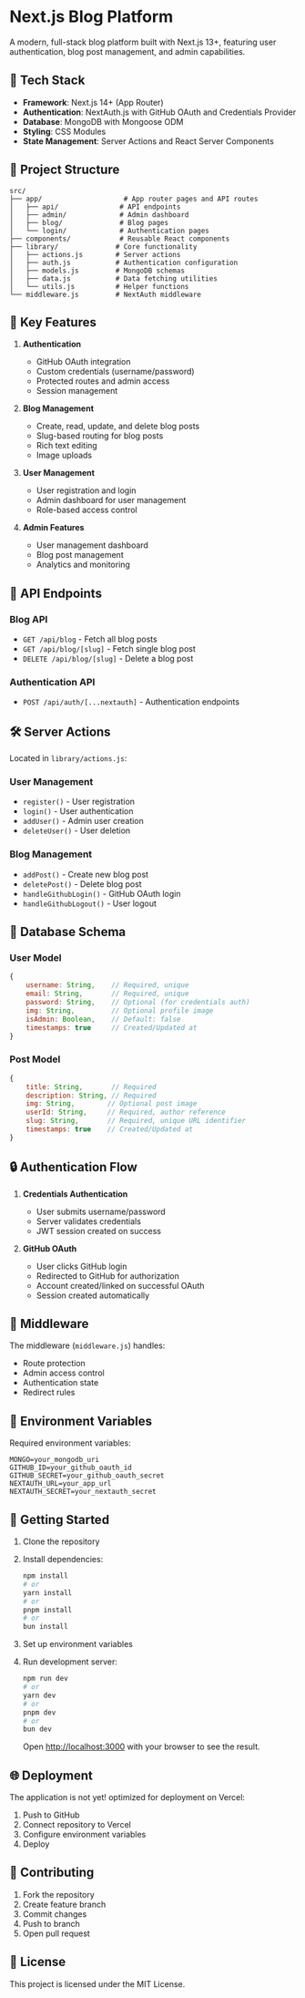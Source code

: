# Next.js Blog Platform

A modern, full-stack blog platform built with Next.js 13+, featuring user authentication, blog post management, and admin capabilities.

## 🚀 Tech Stack

- **Framework**: Next.js 14+ (App Router)
- **Authentication**: NextAuth.js with GitHub OAuth and Credentials Provider
- **Database**: MongoDB with Mongoose ODM
- **Styling**: CSS Modules
- **State Management**: Server Actions and React Server Components

## 📁 Project Structure

```
src/
├── app/                    # App router pages and API routes
│   ├── api/               # API endpoints
│   ├── admin/             # Admin dashboard
│   ├── blog/              # Blog pages
│   └── login/             # Authentication pages
├── components/            # Reusable React components
├── library/              # Core functionality
│   ├── actions.js        # Server actions
│   ├── auth.js           # Authentication configuration
│   ├── models.js         # MongoDB schemas
│   ├── data.js           # Data fetching utilities
│   └── utils.js          # Helper functions
└── middleware.js         # NextAuth middleware
```

## 🔑 Key Features

1. **Authentication**
   - GitHub OAuth integration
   - Custom credentials (username/password)
   - Protected routes and admin access
   - Session management

2. **Blog Management**
   - Create, read, update, and delete blog posts
   - Slug-based routing for blog posts
   - Rich text editing
   - Image uploads

3. **User Management**
   - User registration and login
   - Admin dashboard for user management
   - Role-based access control

4. **Admin Features**
   - User management dashboard
   - Blog post management
   - Analytics and monitoring

## 🔌 API Endpoints

### Blog API
- `GET /api/blog` - Fetch all blog posts
- `GET /api/blog/[slug]` - Fetch single blog post
- `DELETE /api/blog/[slug]` - Delete a blog post

### Authentication API
- `POST /api/auth/[...nextauth]` - Authentication endpoints

## 🛠 Server Actions

Located in `library/actions.js`:

### User Management
- `register()` - User registration
- `login()` - User authentication
- `addUser()` - Admin user creation
- `deleteUser()` - User deletion

### Blog Management
- `addPost()` - Create new blog post
- `deletePost()` - Delete blog post
- `handleGithubLogin()` - GitHub OAuth login
- `handleGithubLogout()` - User logout

## 💾 Database Schema

### User Model
```javascript
{
    username: String,    // Required, unique
    email: String,       // Required, unique
    password: String,    // Optional (for credentials auth)
    img: String,         // Optional profile image
    isAdmin: Boolean,    // Default: false
    timestamps: true     // Created/Updated at
}
```

### Post Model
```javascript
{
    title: String,       // Required
    description: String, // Required
    img: String,        // Optional post image
    userId: String,     // Required, author reference
    slug: String,       // Required, unique URL identifier
    timestamps: true    // Created/Updated at
}
```

## 🔒 Authentication Flow

1. **Credentials Authentication**
   - User submits username/password
   - Server validates credentials
   - JWT session created on success

2. **GitHub OAuth**
   - User clicks GitHub login
   - Redirected to GitHub for authorization
   - Account created/linked on successful OAuth
   - Session created automatically

## 🚦 Middleware

The middleware (`middleware.js`) handles:
- Route protection
- Admin access control
- Authentication state
- Redirect rules

## 🔧 Environment Variables

Required environment variables:
```
MONGO=your_mongodb_uri
GITHUB_ID=your_github_oauth_id
GITHUB_SECRET=your_github_oauth_secret
NEXTAUTH_URL=your_app_url
NEXTAUTH_SECRET=your_nextauth_secret
```

## 🚀 Getting Started

1. Clone the repository
2. Install dependencies:

    ```bash
    npm install
    # or
    yarn install
    # or
    pnpm install
    # or
    bun install
    ```

3. Set up environment variables
4. Run development server:

    ```bash
    npm run dev
    # or
    yarn dev
    # or
    pnpm dev
    # or
    bun dev
    ```
    Open [http://localhost:3000](http://localhost:3000) with your browser to see the result.

## 🌐 Deployment

The application is not yet! optimized for deployment on Vercel:

1. Push to GitHub
2. Connect repository to Vercel
3. Configure environment variables
4. Deploy

## 🤝 Contributing

1. Fork the repository
2. Create feature branch
3. Commit changes
4. Push to branch
5. Open pull request

## 📄 License

This project is licensed under the MIT License.
